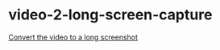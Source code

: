 # video-2-long-screen-capture
[Convert the video to a long screenshot](https://neco86.github.io/video-2-long-screen-capture/)
